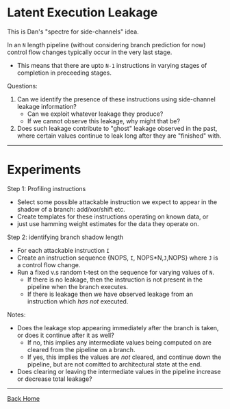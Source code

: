
# Latent Execution Leakage

This is Dan's "spectre for side-channels" idea.

In an `N` length pipeline (without considering branch prediction for now)
control flow changes typically occur in the very last stage.
- This means that there are upto `N-1` instructions in varying stages of
  completion in preceeding stages.

Questions:
1. Can we identify the presence of these instructions using side-channel
   leakage information?
   - Can we exploit whatever leakage they produce?
   - If we cannot observe this leakage, why might that be?
2. Does such leakage contribute to "ghost" leakage observed in the past,
   where certain values continue to leak long after they are "finished"
   with.

---

# Experiments

Step 1: Profiling instructions
- Select some possible attackable instruction we expect to appear in the
  shadow of a branch: add/xor/shift etc.
- Create templates for these instructions operating on known data, or
- just use hamming weight estimates for the data they operate on.

Step 2: identifying branch shadow length
- For each attackable instruction `I`
- Create an instruction sequence {NOPS, `I`, NOPS\*N,`J`,NOPS}
  where `J` is a control flow change.
- Run a fixed v.s random t-test on the sequence for varying values of `N`.
  - If there is no leakage, then the instruction is not present in the
    pipeline when the branch executes.
  - If there is leakage then we have observed leakage from an instruction
    which *has not* executed.

Notes:
- Does the leakage stop appearing immediately after the branch is taken,
  or does it continue after it as well?
  - If no, this implies any intermediate values being computed on are
    cleared from the pipeline on a branch.
  - If yes, this implies the values are *not* cleared, and continue down
    the pipeline, but are not comitted to architectural state at the end.
- Does clearing or leaving the intermediate values in the pipeline
  increase or decrease total leakage?

---

[Back Home](../../README.md)
